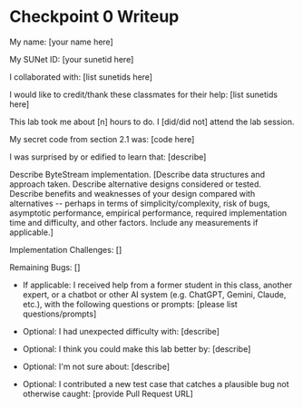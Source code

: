 Checkpoint 0 Writeup
====================

My name: [your name here]

My SUNet ID: [your sunetid here]

I collaborated with: [list sunetids here]

I would like to credit/thank these classmates for their help: [list sunetids here]

This lab took me about [n] hours to do. I [did/did not] attend the lab session.

My secret code from section 2.1 was: [code here]

I was surprised by or edified to learn that: [describe]

Describe ByteStream implementation. [Describe data structures and
approach taken. Describe alternative designs considered or tested.
Describe benefits and weaknesses of your design compared with
alternatives -- perhaps in terms of simplicity/complexity, risk of
bugs, asymptotic performance, empirical performance, required
implementation time and difficulty, and other factors. Include any
measurements if applicable.]

Implementation Challenges:
[]

Remaining Bugs:
[]

- If applicable: I received help from a former student in this class,
  another expert, or a chatbot or other AI system (e.g. ChatGPT,
  Gemini, Claude, etc.), with the following questions or prompts:
  [please list questions/prompts]

- Optional: I had unexpected difficulty with: [describe]

- Optional: I think you could make this lab better by: [describe]

- Optional: I'm not sure about: [describe]

- Optional: I contributed a new test case that catches a plausible bug
  not otherwise caught: [provide Pull Request URL]


